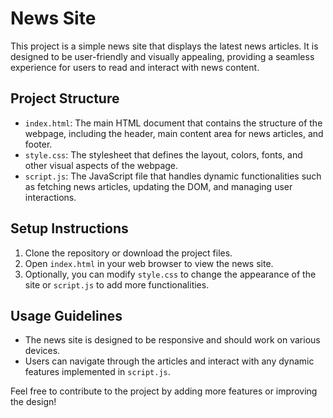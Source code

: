 # News Site

This project is a simple news site that displays the latest news articles. It is designed to be user-friendly and visually appealing, providing a seamless experience for users to read and interact with news content.

## Project Structure

- `index.html`: The main HTML document that contains the structure of the webpage, including the header, main content area for news articles, and footer.
- `style.css`: The stylesheet that defines the layout, colors, fonts, and other visual aspects of the webpage.
- `script.js`: The JavaScript file that handles dynamic functionalities such as fetching news articles, updating the DOM, and managing user interactions.

## Setup Instructions

1. Clone the repository or download the project files.
2. Open `index.html` in your web browser to view the news site.
3. Optionally, you can modify `style.css` to change the appearance of the site or `script.js` to add more functionalities.

## Usage Guidelines

- The news site is designed to be responsive and should work on various devices.
- Users can navigate through the articles and interact with any dynamic features implemented in `script.js`. 

Feel free to contribute to the project by adding more features or improving the design!